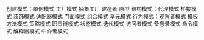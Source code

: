 创建模式：单例模式  工厂模式 抽象工厂 建造者 原型
结构模式：代理模式 桥接模式 装饰模式 适配器模式 门面模式 组合模式 享元模式
行为模式：观察者模式 模板方法模式 策略模式 职责链模式 状态模式 迭代模式 访问者模式 备忘录模式 命令模式 解释器模式 中介者模式